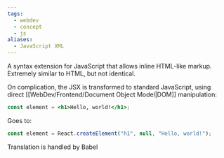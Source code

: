 ```yaml
---
tags:
  - webdev
  - concept
  - js
aliases:
  - JavaScript XML
---
```

A syntax extension for JavaScript that allows inline HTML-like markup. Extremely similar to HTML, but not identical. 

On complication, the JSX is transformed to standard JavaScript, using direct [[WebDev/Frontend/Document Object Model|DOM]] manipulation:
```jsx
const element = <h1>Hello, world!</h1>;
```
Goes to:
```js
const element = React.createElement("h1", null, "Hello, world!");
```

Translation is handled by Babel